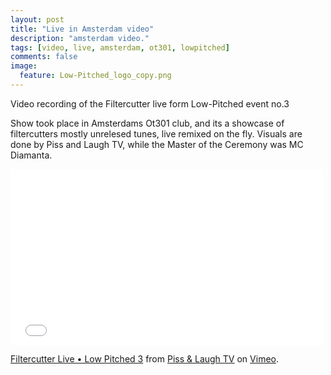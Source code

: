 ```yaml
---
layout: post
title: "Live in Amsterdam video"
description: "amsterdam video."
tags: [video, live, amsterdam, ot301, lowpitched]
comments: false
image:
  feature: Low-Pitched_logo_copy.png
---
```


Video recording of the Filtercutter live form Low-Pitched event no.3 

Show took place in Amsterdams Ot301 club, and its a showcase of filtercutters mostly unrelesed tunes, live remixed on the fly. Visuals are done by Piss and Laugh TV, while the Master of the Ceremony was MC Diamanta.


<iframe src="//player.vimeo.com/video/105750090" width="500" height="281" frameborder="0" webkitallowfullscreen mozallowfullscreen allowfullscreen></iframe> <p><a href="http://vimeo.com/105750090">Filtercutter Live &bull; Low Pitched 3</a> from <a href="http://vimeo.com/user934322">Piss &amp; Laugh TV</a> on <a href="https://vimeo.com">Vimeo</a>.</p>